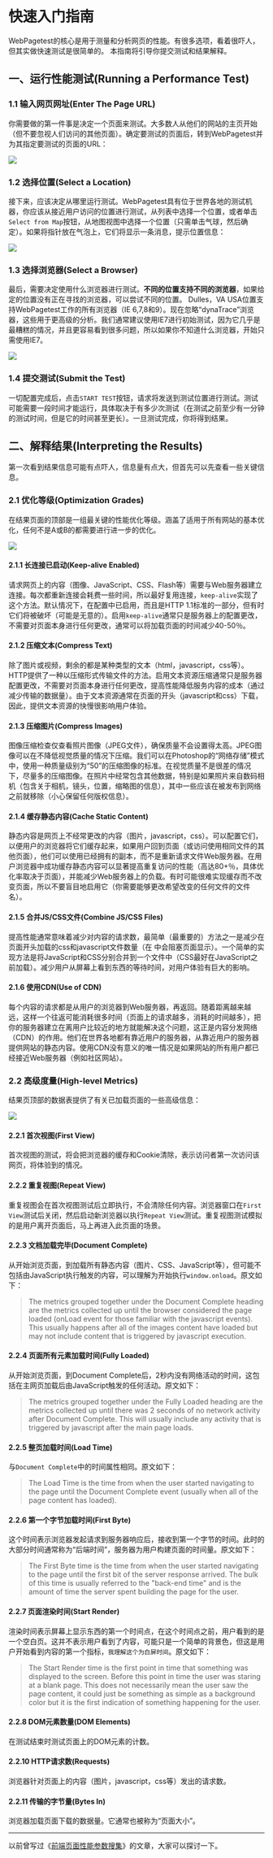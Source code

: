 # 快速入门指南
WebPagetest的核心是用于测量和分析网页的性能。有很多选项，看着很吓人，但其实做快速测试是很简单的。
本指南将引导你提交测试和结果解释。

## 一、运行性能测试(Running a Performance Test)
### 1.1 输入网页网址(Enter The Page URL)

你需要做的第一件事是决定一个页面来测试。大多数人从他们的网站的主页开始（但不要忽视人们访问的其他页面）。确定要测试的页面后，转到WebPagetest并为其指定要测试的页面的URL：

![](/assets/img/using/guide/url.png)
### 1.2 选择位置(Select a Location)
接下来，应该决定从哪里运行测试。WebPagetest具有位于世界各地的测试机器，你应该从接近用户访问的位置进行测试，从列表中选择一个位置，或者单击`Select from Map`按钮，从地图视图中选择一个位置（只需单击气球，然后确定）。如果将指针放在气泡上，它们将显示一条消息，提示位置信息：

![](/assets/img/using/guide/map.png)
### 1.3 选择浏览器(Select a Browser)
最后，需要决定使用什么浏览器进行测试。**不同的位置支持不同的浏览器**，如果给定的位置没有正在寻找的浏览器，可以尝试不同的位置。 Dulles，VA USA位置支持WebPagetest工作的所有浏览器（IE 6,7,8和9）。现在忽略“dynaTrace”浏览器，这些用于更高级的分析。我们通常建议使用IE7进行初始测试，因为它几乎是最糟糕的情况，并且更容易看到很多问题，所以如果你不知道什么浏览器，开始只需使用IE7。

![](/assets/img/using/guide/browser.png)
### 1.4 提交测试(Submit the Test)
一切配置完成后，点击`START TEST`按钮，请求将发送到测试位置进行测试。测试可能需要一段时间才能运行，具体取决于有多少次测试（在测试之前至少有一分钟的测试时间，但是它的时间甚至更长）。一旦测试完成，你将得到结果。

## 二、解释结果(Interpreting the Results)
第一次看到结果信息可能有点吓人，信息量有点大，但首先可以先查看一些关键信息。

### 2.1 优化等级(Optimization Grades)
在结果页面的顶部是一组最关键的性能优化等级。涵盖了适用于所有网站的基本优化，任何不是A或B的都需要进行进一步的优化。

![](/assets/img/using/guide/grades.png)
#### 2.1.1 长连接已启动(Keep-alive Enabled)
请求网页上的内容（图像、JavaScript、CSS、Flash等）需要与Web服务器建立连接。每次都重新连接会耗费一些时间，所以最好复用连接，`keep-alive`实现了这个方法。默认情况下，在配置中已启用，而且是HTTP 1.1标准的一部分，但有时它们将被破坏（可能是无意的）。启用`keep-alive`通常只是服务器上的配置更改，不需要对页面本身进行任何更改，通常可以将加载页面的时间减少40-50％。

#### 2.1.2 压缩文本(Compress Text)
除了图片或视频，剩余的都是某种类型的文本（html，javascript，css等）。HTTP提供了一种以压缩形式传输文件的方法。启用文本资源压缩通常只是服务器配置更改，不需要对页面本身进行任何更改，提高性能降低服务内容的成本（通过减少传输的数据量）。由于文本资源通常在页面的开头（javascript和css）下载，因此，提供文本资源的快慢很影响用户体验。

#### 2.1.3 压缩图片(Compress Images)
图像压缩检查仅查看照片图像（JPEG文件），确保质量不会设置得太高。JPEG图像可以在不降低视觉质量的情况下压缩。我们可以在Photoshop的“网络存储”模式中，使用一种质量级别为“50”的压缩图像的标准。在视觉质量不是很差的情况下，尽量多的压缩图像。在照片中经常包含其他数据，特别是如果照片来自数码相机（包含关于相机，镜头，位置，缩略图的信息），其中一些应该在被发布到网络之前就移除（小心保留任何版权信息）。

#### 2.1.4 缓存静态内容(Cache Static Content)
静态内容是网页上不经常更改的内容（图片，javascript，css）。可以配置它们，以便用户的浏览器将它们缓存起来，如果用户回到页面（或访问使用相同文件的其他页面），他们可以使用已经拥有的副本，而不是重新请求文件Web服务器。在用户浏览器中成功缓存静态内容可以显著提高重复访问的性能（高达80+％，具体优化率取决于页面），并能减少Web服务器上的负载。有时可能很难实现缓存而不改变页面，所以不要盲目地启用它（你需要能够更改希望改变的任何文件的文件名）。

#### 2.1.5 合并JS/CSS文件(Combine JS/CSS Files)
提高性能通常意味着减少对内容的请求数，最简单（最重要的）方法之一是减少在页面开头加载的css和javascript文件数量（在<head> 中会阻塞页面显示）。一个简单的实现方法是将JavaScript和CSS分别合并到一个文件中（CSS最好在JavaScript之前加载）。减少用户从屏幕上看到东西的等待时间，对用户体验有巨大的影响。

#### 2.1.6 使用CDN(Use of CDN)
每个内容的请求都是从用户的浏览器到Web服务器，再返回。随着距离越来越远，这样一个往返可能消耗很多时间（页面上的请求越多，消耗的时间越多），把你的服务器建立在离用户比较近的地方就能解决这个问题，这正是内容分发网络（CDN）的作用。他们在世界各地都有靠近用户的服务器，从靠近用户的服务器提供网站的静态内容。使用CDN没有意义的唯一情况是如果网站的所有用户都已经接近Web服务器（例如社区网站）。

### 2.2 高级度量(High-level Metrics)
结果页顶部的数据表提供了有关已加载页面的一些高级信息：

![](/assets/img/using/guide/WebPagetest_example.jpeg)
#### 2.2.1 首次视图(First View)
首次视图的测试，将会把浏览器的缓存和Cookie清除，表示访问者第一次访问该网页，将体验到的情况。

#### 2.2.2 重复视图(Repeat View)
重复视图会在首次视图测试后立即执行，不会清除任何内容。浏览器窗口在`First View`测试后关闭，然后启动新浏览器以执行`Repeat View`测试。重复视图测试模拟的是用户离开页面后，马上再进入此页面的场景。

#### 2.2.3 文档加载完毕(Document Complete)
从开始浏览页面，到加载所有静态内容（图片、CSS、JavaScript等），但可能不包括由JavaScript执行触发的内容，可以理解为开始执行`window.onload`。原文如下：

>The metrics grouped together under the Document Complete heading are the metrics collected up until the browser considered the page loaded (onLoad event for those familiar with the javascript events).  This usually happens after all of the images content have loaded but may not include content that is triggered by javascript execution.

#### 2.2.4 页面所有元素加载时间(Fully Loaded)
从开始浏览页面，到Document Complete后，2秒内没有网络活动的时间，这包括在主网页加载后由JavaScript触发的任何活动。原文如下：
>The metrics grouped together under the Fully Loaded heading are the metrics collected up until there was 2 seconds of no network activity after Document Complete.  This will usually include any activity that is triggered by javascript after the main page loads.

#### 2.2.5 整页加载时间(Load Time)
与`Document Complete`中的时间属性相同。原文如下：
>The Load Time is the time from when the user started navigating to the page until the Document Complete event (usually when all of the page content has loaded).

#### 2.2.6 第一个字节加载时间(First Byte)
这个时间表示浏览器发起请求到服务器响应后，接收到第一个字节的时间。此时的大部分时间通常称为“后端时间”，服务器为用户构建页面的时间量。原文如下：
>The First Byte time is the time from when the user started navigating to the page until the first bit of the server response arrived.  The bulk of this time is usually referred to the "back-end time" and is the amount of time the server spent building the page for the user.

#### 2.2.7 页面渲染时间(Start Render)
渲染时间表示屏幕上显示东西的第一个时间点，在这个时间点之前，用户看到的是一个空白页。这并不表示用户看到了内容，可能只是一个简单的背景色，但这是用户开始看到内容的第一个指标，`我理解这个为白屏时间`。原文如下：
>The Start Render time is the first point in time that something was displayed to the screen.  Before this point in time the user was staring at a blank page.  This does not necessarily mean the user saw the page content, it could just be something as simple as a background color but it is the first indication of something happening for the user.

#### 2.2.8 DOM元素数量(DOM Elements)
在测试结束时测试页面上的DOM元素的计数。

#### 2.2.10 HTTP请求数(Requests)
浏览器针对页面上的内容（图片，javascript，css等）发出的请求数。

#### 2.2.11 传输的字节量(Bytes In)
浏览器加载页面下载的数据量。它通常也被称为“页面大小”。

---
以前曾写过《[前端页面性能参数搜集](http://www.cnblogs.com/strick/p/5750022.html)》的文章，大家可以探讨一下。